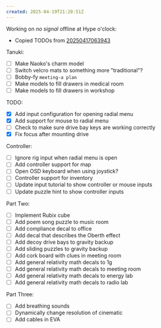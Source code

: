 ```yaml
---
created: 2025-04-19T21:28:51Z
---
```


Working on _no signal_ offline at Hype o'clock:
- Copied TODOs from [20250417063943](20250417063943.md)

Tanuki:
- [ ] Make Naoko's charm model
- [ ] Switch velcro mats to something more "traditional"?
- [ ] Bobby-fy `meeting-a plan`
- [ ] Make models to fill drawers in medical room
- [ ] Make models to fill drawers in workshop

TODO:
- [x] Add input configuration for opening radial menu
- [x] Add support for mouse to radial menu
- [ ] Check to make sure drive bay keys are working correctly
- [x] Fix focus after mounting drive

Controller:
- [ ] Ignore rig input when radial menu is open
- [ ] Add controller support for map
- [ ] Open OSD keyboard when using joystick?
- [ ] Controller support for inventory
- [ ] Update input tutorial to show controller or mouse inputs
- [ ] Update puzzle hint to show controller inputs

Part Two:
- [ ] Implement Rubix cube
- [ ] Add poem song puzzle to music room
- [ ] Add compliance decal to office
- [ ] Add decal that describes the Oberth effect
- [ ] Add decoy drive bays to gravity backup
- [ ] Add sliding puzzles to gravity backup
- [ ] Add cork board with clues in meeting room
- [ ] Add general relativity math decals to 1g
- [ ] Add general relativity math decals to meeting room
- [ ] Add general relativity math decals to energy lab
- [ ] Add general relativity math decals to radio lab

Part Three:
- [ ] Add breathing sounds
- [ ] Dynamically change resolution of cinematic
- [ ] Add cables in EVA
